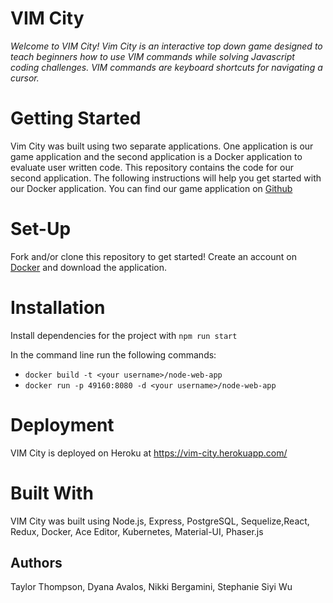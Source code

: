 # VIM City

_Welcome to VIM City! Vim City is an interactive top down game designed to teach beginners how to use VIM commands while solving Javascript coding challenges. VIM commands are keyboard shortcuts for navigating a cursor._

# Getting Started

Vim City was built using two separate applications. One application is our game application and the second application is a Docker application to evaluate user written code. This repository contains the code for our second application. The following instructions will help you get started with our Docker application. You can find our game application on [Github](https://github.com/vim-city/vim-city)

# Set-Up

Fork and/or clone this repository to get started! Create an account on [Docker](https://www.docker.com/) and download the application.

# Installation

Install dependencies for the project with
`npm run start`

In the command line run the following commands:
* `docker build -t <your username>/node-web-app`
* `docker run -p 49160:8080 -d <your username>/node-web-app`


# Deployment

VIM City is deployed on Heroku at https://vim-city.herokuapp.com/

# Built With

VIM City was built using Node.js, Express, PostgreSQL, Sequelize,React, Redux, Docker, Ace Editor, Kubernetes, Material-UI, Phaser.js

## Authors

Taylor Thompson, Dyana Avalos, Nikki Bergamini, Stephanie Siyi Wu
